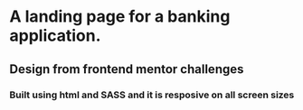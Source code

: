 # A landing page for a banking application.
## Design from frontend mentor challenges
### Built using html and SASS and it is resposive on all screen sizes
